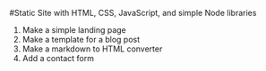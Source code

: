 #Static Site with HTML, CSS, JavaScript, and simple Node libraries

1. Make a simple landing page
2. Make a template for a blog post
3. Make a markdown to HTML converter
4. Add a contact form